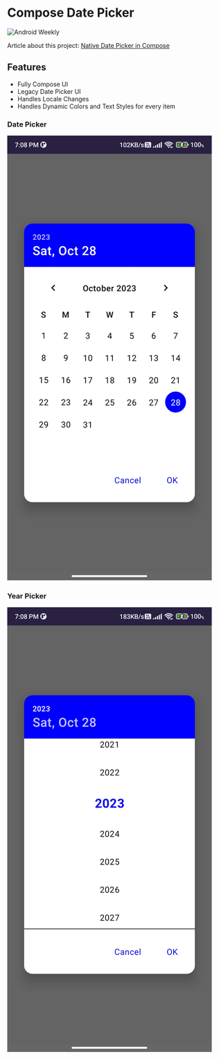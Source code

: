 # Compose Date Picker

![Android Weekly](https://androidweekly.net/issues/issue-595/badge)

Article about this project: [Native Date Picker in Compose](https://abhilash-android-dev.medium.com/native-date-picker-in-compose-bfd6fa581d7c)

## Features 

- Fully Compose UI
- Legacy Date Picker UI
- Handles Locale Changes
- Handles Dynamic Colors and Text Styles for every item


### Date Picker
<img src="https://github.com/V-Abhilash-1999/ComposeDatePicker/blob/main/screenshots/DatePicker.jpg">

### Year Picker
<img src="https://github.com/V-Abhilash-1999/ComposeDatePicker/blob/main/screenshots/YearPicker.jpg">
